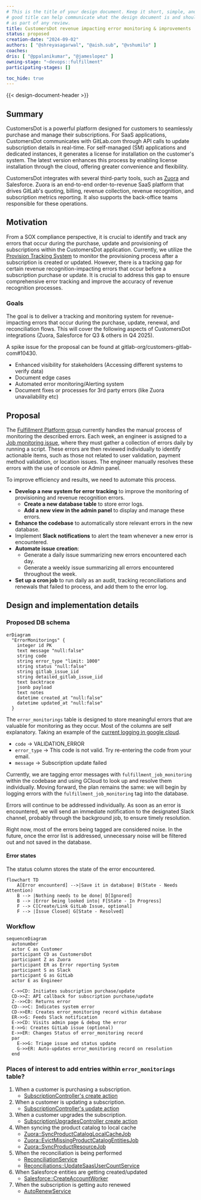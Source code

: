 ```yaml
---
# This is the title of your design document. Keep it short, simple, and descriptive. A
# good title can help communicate what the design document is and should be considered
# as part of any review.
title: CustomersDot revenue impacting error monitoring & improvements
status: proposed
creation-date: "2024-09-02"
authors: [ "@shreyasagarwal", "@aish.sub", "@vshumilo" ]
coaches:
dris: [ "@ppalanikumar", "@jameslopez" ]
owning-stage: "~devops::fulfillment"
participating-stages: []

toc_hide: true
---
```


<!-- This renders the design document header on the detail page, so don't remove it-->
{{< design-document-header >}}

## Summary

CustomersDot is a powerful platform designed for customers to seamlessly purchase and manage their subscriptions. For SaaS applications, CustomersDot communicates with GitLab.com through API calls to update subscription details in real-time. For self-managed (SM) applications and dedicated instances, it generates a license for installation on the customer's system. The latest version enhances this process by enabling license installation through the cloud, offering greater convenience and flexibility.

CustomersDot integrates with several third-party tools, such as [Zuora](../../../../business-technology/enterprise-applications/guides/zuora/) and Salesforce. Zuora is an end-to-end order-to-revenue SaaS platform that drives GitLab's quoting, billing, revenue collection, revenue recognition, and subscription metrics reporting. It also supports the back-office teams responsible for these operations.

## Motivation

From a SOX compliance perspective, it is crucial to identify and track any errors that occur during the purchase, update and provisioning of subscriptions within the CustomersDot application. Currently, we utilize the [Provision Tracking System](https://gitlab.com/gitlab-org/customers-gitlab-com/-/blob/de36e3ddef5c875aa2c675b3d9e0f34767a43bfc/doc/provision_tracking_system/failure_monitoring.md) to monitor the provisioning process after a subscription is created or updated. However, there is a tracking gap for certain revenue recognition-impacting errors that occur before a subscription purchase or update. It is crucial to address this gap to ensure comprehensive error tracking and improve the accuracy of revenue recognition processes.

### Goals

The goal is to deliver a tracking and monitoring system for revenue-impacting errors that occur during the purchase, update, renewal, and reconciliation flows. This will cover the following aspects of CustomersDot integrations (Zuora, Salesforce for Q3 & others in Q4 2025).

A spike issue for the proposal can be found at gitlab-org/customers-gitlab-com#10430.

* Enhanced visibility for stakeholders (Accessing different systems to verify data)
* Document edge cases
* Automated error monitoring/Alerting system
* Document fixes or processes for 3rd party errors (like Zuora unavailability etc)

## Proposal

The [Fulfillment Platform group](../../../development/fulfillment/fulfillment-platform/) currently handles the manual process of monitoring the described errors. Each week, an engineer is assigned to a [Job monitoring issue](https://gitlab.com/gitlab-org/customers-gitlab-com/-/blob/main/.gitlab/issue_templates/Job%20monitoring%20weekly.md?ref_type=heads), where they must gather a collection of errors daily by running a script. These errors are then reviewed individually to identify actionable items, such as those not related to user validation, payment method validation, or location issues. The engineer manually resolves these errors with the use of console or Admin panel.

To improve efficiency and results, we need to automate this process.

* **Develop a new system for error tracking** to improve the monitoring of provisioning and revenue recognition errors.
  * **Create a new database table** to store error logs.
  * **Add a new view in the admin panel** to display and manage these errors.
* **Enhance the codebase** to automatically store relevant errors in the new database.
* Implement **Slack notifications** to alert the team whenever a new error is encountered.
* **Automate issue creation**:
  * Generate a daily issue summarizing new errors encountered each day.
  * Generate a weekly issue summarizing all errors encountered throughout the week.
* **Set up a cron job** to run daily as an audit, tracking reconciliations and renewals that failed to process, and add them to the error log.

## Design and implementation details

### Proposed DB schema

```mermaid
erDiagram
  "ErrorMonitorings" {
    integer id PK
    text message "null:false"
    string code
    string error_type "limit: 1000"
    string status "null:false"
    string gitlab_issue_iid
    string detailed_gitlab_issue_iid
    text backtrace
    jsonb payload
    text notes
    datetime created_at "null:false"
    datetime updated_at "null:false"
  }
```

The `error_monitorings` table is designed to store meaningful errors that are valuable for monitoring as they occur. Most of the columns are self explanatory. Taking an example of the [current logging in google cloud](https://console.cloud.google.com/logs/query;query=resource.type%3D%22gce_instance%22%0Aseverity%3DERROR%0AinsertId%3D%22va7ahf34wc3i%22;cursorTimestamp=2024-09-06T03:18:44.840Z;aroundTime=2024-09-06T03:18:44.840Z;duration=PT24H?project=gitlab-subscriptions-prod).

* `code` -> VALIDATION_ERROR
* `error_type` -> This code is not valid. Try re-entering the code from your email.
* `message` -> Subscription update failed

Currently, we are tagging error messages with `fulfillment_job_monitoring` within the codebase and using GCloud to look up and resolve them individually. Moving forward, the plan remains the same: we will begin by logging errors with the `fulfillment_job_monitoring` tag into the database.

Errors will continue to be addressed individually. As soon as an error is encountered, we will send an immediate notification to the designated Slack channel, probably through the background job, to ensure timely resolution.

Right now, most of the errors being tagged are considered noise. In the future, once the error list is addressed, unnecessary noise will be filtered out and not saved in the database.

#### Error states

The status column stores the state of the error encountered.

```mermaid
flowchart TD
    A[Error encounterd] -->|Save it in database| B(State - Needs Attention)
    B --> |Nothing needs to be done| D[Ignored]
    B --> |Error being looked into| F[State - In Progress]
    F --> C[Create/Link GitLab Issue, optional]
    F --> |Issue Closed| G[State - Resolved]
```

### Workflow

```mermaid
sequenceDiagram
  autonumber
  actor C as Customer
  participant CD as CustomersDot
  participant Z as Zuora
  participant ER as Error reporting System
  participant S as Slack
  participant G as GitLab
  actor E as Engineer

  C->>CD: Initiates subscription purchase/update
  CD->>Z: API callback for subscription purchase/update
  Z-->>CD: Returns error
  CD-->>C: Indicates system error
  CD->>ER: Creates error_monitoring record within database
  ER->>S: Feeds Slack notification
  E->>CD: Visits admin page & debug the error
  E->>G: Creates GitLab issue (optional)
  E->>ER: Changes Status of error_monitoring record
  par
    E->>G: Triage issue and status update
    G->>ER: Auto-updates error_monitoring record on resolution
  end
```

### Places of interest to add entries within `error_monitorings` table?

1. When a customer is purchasing a subscription.
    * [SubscriptionController's create action](https://gitlab.com/gitlab-org/customers-gitlab-com/-/blob/main/app/controllers/subscriptions_controller.rb#L304)
1. When a customer is updating a subscription.
    * [SubscriptionController's update action](https://gitlab.com/gitlab-org/customers-gitlab-com/-/blob/main/app/controllers/subscriptions_controller.rb#L304)
1. When a customer upgrades the subscription.
    * [SubscriptionUpgradesController create action](https://gitlab.com/gitlab-org/customers-gitlab-com/-/blob/main/app/controllers/subscription_upgrades_controller.rb#L59)
1. When syncing the product catalog to local cache
    * [Zuora::SyncProductCatalogLocalCacheJob](https://gitlab.com/gitlab-org/customers-gitlab-com/-/blob/main/app/jobs/zuora/sync_product_catalog_local_cache_job.rb)
    * [Zuora::EvictMissingProductCatalogEntitiesJob](https://gitlab.com/gitlab-org/customers-gitlab-com/-/blob/main/app/jobs/zuora/evict_missing_product_catalog_entities_job.rb)
    * [Zuora::SyncProductResourceJob](https://gitlab.com/gitlab-org/customers-gitlab-com/-/blob/main/app/jobs/zuora/sync_product_resource_job.rb)
1. When the reconciliation is being performed
    * [ReconciliationService](https://gitlab.com/gitlab-org/customers-gitlab-com/-/blob/main/app/services/reconciliation_service.rb)
    * [Reconciliations::UpdateSaasUserCountService](https://gitlab.com/gitlab-org/customers-gitlab-com/-/blob/main/app/services/reconciliations/update_saas_user_count_service.rb)
1. When Salesforce entities are getting created/updated
    * [Salesforce::CreateAccountWorker](https://gitlab.com/gitlab-org/customers-gitlab-com/-/blob/main/app/workers/salesforce/create_account_worker.rb)
1. When the subscription is getting auto renewed
    * [AutoRenewService](https://gitlab.com/gitlab-org/customers-gitlab-com/-/blob/main/app/services/auto_renew_service.rb)
